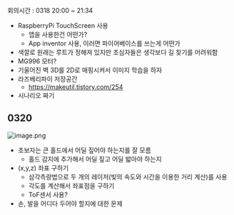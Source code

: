 회의시간 : 0318 20:00 ~ 21:34

- RaspberryPi TouchScreen 사용
    - 앱을 사용한건 어떤가?
    - App inventor 사용, 이러면 파이어베이스를 쓰는게 어떤가
- 색깔로 원래는 루트가 정해져 있지만 초심자들은 생각보다 길 찾기를 어려워함
- MG996 모터?
- 기울어진 벽 3D를 2D로 매핑시켜서 이미지 학습을 하자
- 라즈베리파이 저장공간
    - https://makeutil.tistory.com/254
- 시나리오 짜기

## 0320

![image.png](attachment:67b6a320-c99c-4d8c-8e2b-ebcd7a0ac764:image.png)

- 초보자는 큰 홀드에서 어딜 짚어야 하는지를 잘 모름
    - 홀드 감지에 추가해서 어딜 짚고 어딜 밟아야 하는지
- (x,y,z) 좌표 구하기
    - 삼각측량법으로 두 개의 레이저(빛의 속도와 시간을 이용한 거리 계산)를 사용
    - 각도를 계산해서 좌표점을 구하기
    - ToF센서 사용?
- 손, 발을 어디다  두어야 할지에 대한 문제
